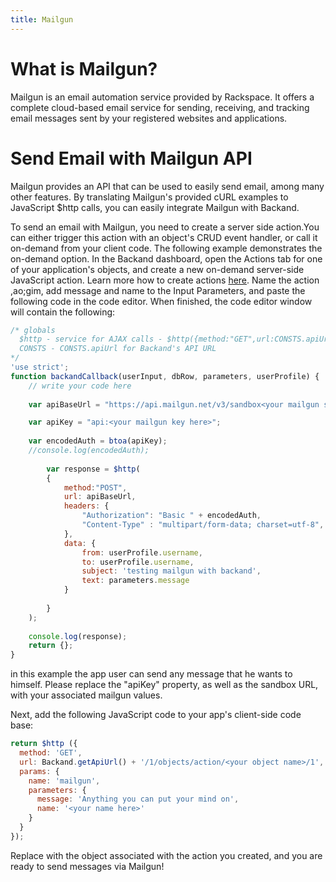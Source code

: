 ```yaml
---
title: Mailgun
---
```

# What is Mailgun?
Mailgun is an email automation service provided by Rackspace. It offers a complete cloud-based email service for sending, receiving, and tracking email messages sent by your registered websites and applications.

# Send Email with Mailgun API
Mailgun provides an API that can be used to easily send email, among many other features. By translating Mailgun's provided cURL examples to JavaScript $http calls, you can easily integrate Mailgun with Backand.

To send an email with Mailgun, you need to create a server side action.You can either trigger this action with an object's CRUD event handler, or call it on-demand from your client code. The following example demonstrates the on-demand option. In the Backand dashboard, open the Actions tab for one of your application's objects, and create a new on-demand server-side JavaScript action. Learn more how to create actions [here](http://docs.backand.com/en/latest/apidocs/customactions/index.html). Name the action ,ao;gim, add message and name to the Input Parameters, and paste the following code in the code editor. When finished, the code editor window will contain the following:

```javascript
/* globals
  $http - service for AJAX calls - $http({method:"GET",url:CONSTS.apiUrl + "/1/objects/yourObject" , headers: {"Authorization":userProfile.token}});
  CONSTS - CONSTS.apiUrl for Backand's API URL
*/
'use strict';
function backandCallback(userInput, dbRow, parameters, userProfile) {
    // write your code here
    
    var apiBaseUrl = "https://api.mailgun.net/v3/sandbox<your mailgun sandbox key here>.mailgun.org/messages";

    var apiKey = "api:<your mailgun key here>";
                  
    var encodedAuth = btoa(apiKey);
    //console.log(encodedAuth);
    
        var response = $http(
        {
            method:"POST",
            url: apiBaseUrl, 
            headers: {
                "Authorization": "Basic " + encodedAuth,
                "Content-Type" : "multipart/form-data; charset=utf-8",
            },
            data: {
                from: userProfile.username, 
                to: userProfile.username, 
                subject: 'testing mailgun with backand', 
                text: parameters.message
            }
            
        }
    );
    
    console.log(response);
    return {};
}
```
in this example the app user can send any message that he wants to himself. Please replace the "apiKey" property, as well as the sandbox URL, with your associated mailgun values.

Next, add the following JavaScript code to your app's client-side code base:

```javascript
return $http ({
  method: 'GET',
  url: Backand.getApiUrl() + '/1/objects/action/<your object name>/1',
  params: {
    name: 'mailgun',
    parameters: {
      message: 'Anything you can put your mind on',
      name: '<your name here>'
    }
  }
});

```
Replace <your object name> with the object associated with the action you created, and you are ready to send messages via Mailgun!
